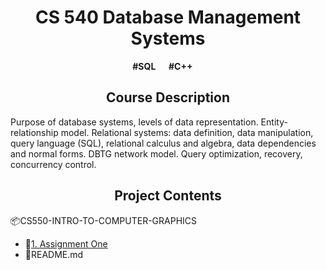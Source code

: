 <h1 align = 'center'> CS 540 Database Management Systems</h1>
<p align = "center"> <b>#SQL  &emsp; #C++  &emsp;</b></p>

<h2 align = "center">Course Description</h2>
<p>
  Purpose of database systems, levels of data representation. Entity-relationship model. Relational systems: data definition, data manipulation, query language (SQL), relational calculus and algebra, data dependencies and normal forms. DBTG network model. Query optimization, recovery, concurrency control.
</p>

<h2 align = "center">Project Contents</h2>
<div>
    <p>📦CS550-INTRO-TO-COMPUTER-GRAPHICS</p>
    <ul>
        <li>📂<a href="https://github.com/ChiayuTu2/CS540-Database-Management-Systems/tree/master/1.%20Assignment%20One">1. Assignment One</a></li>
        <li>📄README.md</li>
    </ul>
</div>